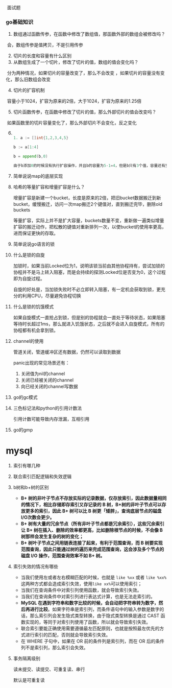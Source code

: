 ​								面试题

###    go基础知识

1. 数组通过函数传参，在函数中修改了数组值，那函数外部的数组会被修改吗？

​	会，数组传参是值拷贝，不是引用传参

2. 切片的长度和容量有什么区别
3. 从数组生成了一个切片，修改了切片的值，数组的值会变化吗？

​	分为两种情况，如果切片的容量改变了，那么不会改变 ，如果切片的容量没有变化，那么旧数组会改变

4. 切片的扩容机制

​	容量小于1024，扩容为原来的2倍，大于1024，扩容为原来的1.25倍

5. 切片函数传参，在函数中修改了切片的值，那么外部切片的值会改变吗？

​	如果函数里的切片容量变化了，那么外部切片不会变化，反之变化

6. ```go

   1. a := []int{1,2,3,4,5}

   b := a[1:4]

   b = append(b,0)

   由于b添加0的时候没有执行扩容操作，并且b的容量为5-1=4，但是b只有3个值，容量还有空余，那么b添加0会直接修改到a，所有5被修改为0
   ```



7. 简单说说map的底层实现

8. 哈希的等量扩容和增量扩容是什么？

   增量扩容是新建一个bucket，长度是原来的2倍，把旧bucket数据搬迁到新bucket，缓慢搬迁，访问一次map搬迁2个键值对，直到搬迁完毕，删除old buckets

   等量扩容，实际上并不是扩大容量，buckets数量不变，重新做一遍类似增量扩容的搬迁动作，把松散的键值对重新排列一次，以使bucket的使用率更高，进而保证更快的存取。

9. 简单说说go语言的锁

10. 什么是锁的自旋

    加锁时，如果当前Locked位为1，说明该锁当前由其他协程持有，尝试加锁的协程并不是马上转入阻塞，而是会持续的探测Locked位是否变为0，这个过程即为自旋过程。

    自旋的好处是，当加锁失败时不必立即转入阻塞，有一定机会获取到锁，更充分的利用CPU，尽量避免协程切换

11. 什么是锁的饥饿模式

    如果自旋模式一直抢占到锁，但是别的协程就会一直处于等待状态，如果阻塞等待时长超过1ms，那么就进入饥饿状态，之后就不会进入自旋模式，所有的协程都有机会拿到锁。

12. channel的使用

    管道关闭，管道缓冲区还有数据，仍然可以读取到数据

    panic出现的常见场景还有：

    1. 关闭值为nil的channel
    2. 关闭已经被关闭的channel
    3. 向已经关闭的channel写数据

13. go的gc模式

14. 三色标记法和python的引用计数法

    引用计数可能导致内存泄漏，互相引用

15. go的gmp



# mysql

1. 索引有哪几种

2. 联合索引匹配逻辑和失效逻辑

3. b树和b+树的区别

   - **B+ 树的非叶子节点不存放实际的记录数据，仅存放索引，因此数据量相同的情况下，相比存储即存索引又存记录的 B 树，B+树的非叶子节点可以存放更多的索引，因此 B+ 树可以比 B 树更「矮胖」，查询底层节点的磁盘 I/O次数会更少。**
   - **B+ 树有大量的冗余节点（所有非叶子节点都是冗余索引），这些冗余索引让 B+ 树在插入、删除的效率都更高，比如删除根节点的时候，不会像 B 树那样会发生复杂的树的变化；**
   - **B+ 树叶子节点之间用链表连接了起来，有利于范围查询，而 B 树要实现范围查询，因此只能通过树的遍历来完成范围查询，这会涉及多个节点的磁盘 I/O 操作，范围查询效率不如 B+ 树。**

4. 索引失效的情况有哪些

   - 当我们使用左或者左右模糊匹配的时候，也就是 `like %xx` 或者 `like %xx%`这两种方式都会造成索引失效，使用`like xx%`可以使用索引；
   - 当我们在查询条件中对索引列使用函数，就会导致索引失效。
   - 当我们在查询条件中对索引列进行表达式计算，也是无法走索引的。
   - **MySQL 在遇到字符串和数字比较的时候，会自动把字符串转为数字，然后再进行比较**。如果字符串是索引列，而条件语句中的输入参数是数字的话，那么索引列会发生隐式类型转换，由于隐式类型转换是通过 CAST 函数实现的，等同于对索引列使用了函数，所以就会导致索引失效。
   - 联合索引要能正确使用需要遵循最左匹配原则，也就是按照最左优先的方式进行索引的匹配，否则就会导致索引失效。
   - 在 WHERE 子句中，如果在 OR 前的条件列是索引列，而在 OR 后的条件列不是索引列，那么索引会失效。

5. 事务隔离级别

   读未提交、读提交、可重复读、串行

   默认是可重复读